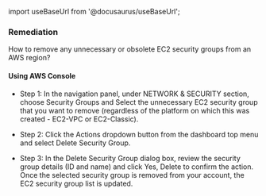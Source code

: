 import useBaseUrl from '@docusaurus/useBaseUrl';

### Remediation
How to remove any unnecessary or obsolete EC2 security groups from an AWS region?

#### Using AWS Console

- Step 1: In the navigation panel, under NETWORK & SECURITY section, choose Security Groups and Select the unnecessary EC2 security group that you want to remove (regardless of the platform on which this was created - EC2-VPC or EC2-Classic).

- Step 2: Click the Actions dropdown button from the dashboard top menu and select Delete Security Group.

- Step 3: In the Delete Security Group dialog box, review the security group details (ID and name) and click Yes, Delete to confirm the action. Once the selected security group is removed from your account, the EC2 security group list is updated.